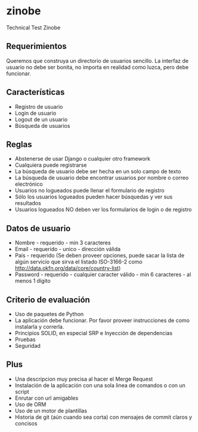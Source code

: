 # zinobe
Technical Test Zinobe

## Requerimientos

Queremos que construya un directorio de usuarios sencillo. La interfaz de usuario no debe ser bonita, no importa en realidad como luzca, pero debe funcionar.

## Características

* Registro de usuario
* Login de usuario
* Logout de un usuario
* Búsqueda de usuarios

## Reglas

* Abstenerse de usar Django o cualquier otro framework
* Cualquiera puede registrarse
* La búsqueda de usuario debe ser hecha en un solo campo de texto
* La búsqueda de usuario debe encontrar usuarios por nombre o correo electrónico
* Usuarios no logueados puede llenar el formulario de registro
* Sólo los usuarios logueados pueden hacer búsquedas y ver sus resultados
* Usuarios logueados NO deben ver los formularios de login o de registro

## Datos de usuario

* Nombre - requerido - min 3 caracteres
* Email - requerido - unico - dirección válida
* País - requerido (Se deben proveer opciones, puede sacar la lista de algún servicio que sirva el listado ISO-3166-2 como http://data.okfn.org/data/core/country-list)
* Password - requerido - cualquier caracter válido - min 6 caracteres - al menos 1 dígito

## Criterio de evaluación

* Uso de paquetes de Python
* La aplicación debe funcionar. Por favor proveer instrucciones de como instalarla y correrla.
* Principios SOLID, en especial SRP e Inyección de dependencias
* Pruebas
* Seguridad

## Plus

* Una descripcion muy precisa al hacer el Merge Request
* Instalación de la aplicación con una sola linea de comandos o con un script
* Enrutar con url amigables
* Uso de ORM
* Uso de un motor de plantillas
* Historia de git (aún cuando sea corta) con mensajes de commit claros y concisos
